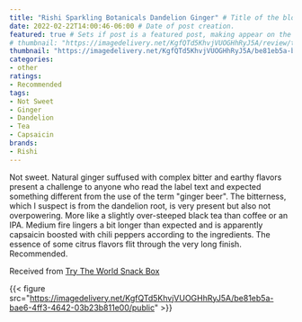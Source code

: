 ```yaml
---
title: "Rishi Sparkling Botanicals Dandelion Ginger" # Title of the blog post.
date: 2022-02-22T14:00:46-06:00 # Date of post creation.
featured: true # Sets if post is a featured post, making appear on the home page side bar.
# thumbnail: "https://imagedelivery.net/KgfQTd5KhvjVUOGHhRyJ5A/review/thumbs/rishi-dandelion-ginger.jpg" # Sets thumbnail image appearing inside card on homepage.
thumbnail: "https://imagedelivery.net/KgfQTd5KhvjVUOGHhRyJ5A/be81eb5a-bae6-4ff3-4642-03b23b811e00/thumb"
categories:
- other
ratings:
- Recommended
tags:
- Not Sweet
- Ginger
- Dandelion
- Tea
- Capsaicin
brands:
- Rishi
---
```


Not sweet. Natural ginger suffused with complex bitter and earthy flavors present a challenge to anyone who read the label text and expected something different from the use of the term "ginger beer". The bitterness, which I suspect is from the dandelion root, is very present but also not overpowering. More like a slightly over-steeped black tea than coffee or an IPA. Medium fire lingers a bit longer than expected and is apparently capsaicin boosted with chili peppers according to the ingredients. The essence of some citrus flavors flit through the very long finish. Recommended.

Received from [Try The World Snack Box](https://trytheworld.com)

{{< figure src="https://imagedelivery.net/KgfQTd5KhvjVUOGHhRyJ5A/be81eb5a-bae6-4ff3-4642-03b23b811e00/public" >}}

